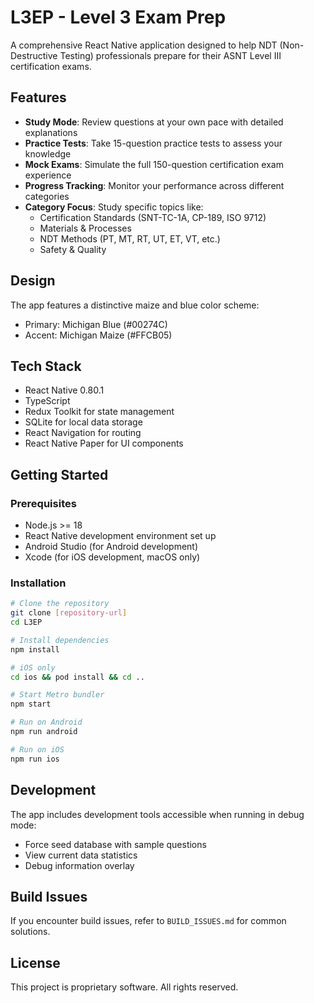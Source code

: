 # L3EP - Level 3 Exam Prep

A comprehensive React Native application designed to help NDT (Non-Destructive Testing) professionals prepare for their ASNT Level III certification exams.

## Features

- **Study Mode**: Review questions at your own pace with detailed explanations
- **Practice Tests**: Take 15-question practice tests to assess your knowledge
- **Mock Exams**: Simulate the full 150-question certification exam experience
- **Progress Tracking**: Monitor your performance across different categories
- **Category Focus**: Study specific topics like:
  - Certification Standards (SNT-TC-1A, CP-189, ISO 9712)
  - Materials & Processes
  - NDT Methods (PT, MT, RT, UT, ET, VT, etc.)
  - Safety & Quality

## Design

The app features a distinctive maize and blue color scheme:
- Primary: Michigan Blue (#00274C)
- Accent: Michigan Maize (#FFCB05)

## Tech Stack

- React Native 0.80.1
- TypeScript
- Redux Toolkit for state management
- SQLite for local data storage
- React Navigation for routing
- React Native Paper for UI components

## Getting Started

### Prerequisites

- Node.js >= 18
- React Native development environment set up
- Android Studio (for Android development)
- Xcode (for iOS development, macOS only)

### Installation

```bash
# Clone the repository
git clone [repository-url]
cd L3EP

# Install dependencies
npm install

# iOS only
cd ios && pod install && cd ..

# Start Metro bundler
npm start

# Run on Android
npm run android

# Run on iOS
npm run ios
```

## Development

The app includes development tools accessible when running in debug mode:
- Force seed database with sample questions
- View current data statistics
- Debug information overlay

## Build Issues

If you encounter build issues, refer to `BUILD_ISSUES.md` for common solutions.

## License

This project is proprietary software. All rights reserved.
